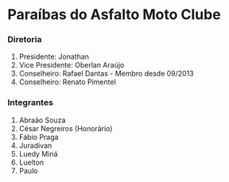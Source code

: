 # Paraíbas do Asfalto Moto Clube

### Diretoria

1. Presidente: Jonathan
2. Vice Presidente: Oberlan Araújo
3. Conselheiro: Rafael Dantas - Membro desde 09/2013
4. Conselheiro: Renato Pimentel

### Integrantes

1. Abraão Souza
2. César Negreiros (Honorário)
3. Fábio Praga
4. Juradivan
5. Luedy Miná
6. Luelton
7. Paulo
